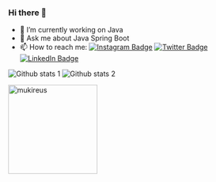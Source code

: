 ### Hi there 👋

- 🔭 I’m currently working on Java
- 💬 Ask me about Java Spring Boot
- 📫 How to reach me: 
[![Instagram Badge](https://img.shields.io/badge/-Instagram-C13584?style=flat-quare&labelColor=C13584&logo=instagram&logoColor=white&link=link)](link) 
[![Twitter Badge](https://img.shields.io/badge/-Twitter-757575?style=flat-quare&labelColor=757575&logo=Medium&logoColor=white&link=link)](https://twitter.com/gaziatabey44) 
[![LinkedIn Badge](https://img.shields.io/badge/-LinkedIn-FFA500?style=flat-quare&labelColor=FFA500&logo=LinkedIn&logoColor=white&link=link)](https://tr.linkedin.com/in/gaziatabey) 

![Github stats 1](https://github-readme-stats.vercel.app/api?username=Atabey44&show_icons=true&theme=gradient) 
![Github stats 2](https://github-readme-stats.vercel.app/api?username=Atabey44&show_icons=true&theme=radical)

  <img height="180em" align="center" src="https://github-readme-stats.vercel.app/api/top-langs?username=Atabey44&show_icons=true&locale=en&layout=compact&langs_count=8&theme=algolia" alt="mukireus"/> 
  
